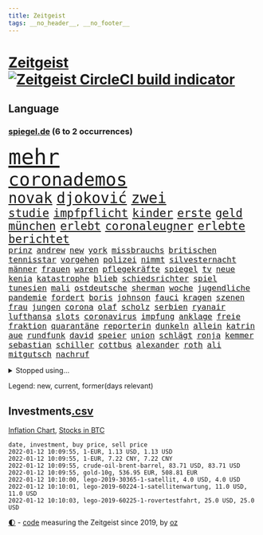 ```yaml
---
title: Zeitgeist
tags: __no_header__, __no_footer__
---
```


# [Zeitgeist](https://oliz.io/zeitgeist/) [![Zeitgeist CircleCI build indicator](https://circleci.com/gh/ooz/zeitgeist.svg?style=shield)](https://circleci.com/gh/ooz/zeitgeist)

## Language

<h3><a href="https://www.spiegel.de" target="_blank">spiegel.de</a> (6 to 2 occurrences)</h3>
<p style="font-family:monospace">
<span style="font-size:32pt"><a href="news_links.html#mehr" class="current">mehr</a></span>
<br>
<span style="font-size:27pt"><a href="news_links.html#coronademos" class="current">coronademos</a></span>
<br>
<span style="font-size:22pt"><a href="news_links.html#novak" class="current">novak</a></span>
<span style="font-size:22pt"><a href="news_links.html#djoković" class="current">djoković</a></span>
<span style="font-size:22pt"><a href="news_links.html#zwei" class="current">zwei</a></span>
<br>
<span style="font-size:17pt"><a href="news_links.html#studie" class="current">studie</a></span>
<span style="font-size:17pt"><a href="news_links.html#impfpflicht" class="current">impfpflicht</a></span>
<span style="font-size:17pt"><a href="news_links.html#kinder" class="current">kinder</a></span>
<span style="font-size:17pt"><a href="news_links.html#erste" class="current">erste</a></span>
<span style="font-size:17pt"><a href="news_links.html#geld" class="current">geld</a></span>
<span style="font-size:17pt"><a href="news_links.html#münchen" class="current">münchen</a></span>
<span style="font-size:17pt"><a href="news_links.html#erlebt" class="current">erlebt</a></span>
<span style="font-size:17pt"><a href="news_links.html#coronaleugner" class="current">coronaleugner</a></span>
<span style="font-size:17pt"><a href="news_links.html#erlebte" class="current">erlebte</a></span>
<span style="font-size:17pt"><a href="news_links.html#berichtet" class="current">berichtet</a></span>
<br>
<span style="font-size:12pt"><a href="news_links.html#prinz" class="current">prinz</a></span>
<span style="font-size:12pt"><a href="news_links.html#andrew" class="current">andrew</a></span>
<span style="font-size:12pt"><a href="news_links.html#new" class="current">new</a></span>
<span style="font-size:12pt"><a href="news_links.html#york" class="current">york</a></span>
<span style="font-size:12pt"><a href="news_links.html#missbrauchs" class="current">missbrauchs</a></span>
<span style="font-size:12pt"><a href="news_links.html#britischen" class="current">britischen</a></span>
<span style="font-size:12pt"><a href="news_links.html#tennisstar" class="current">tennisstar</a></span>
<span style="font-size:12pt"><a href="news_links.html#vorgehen" class="current">vorgehen</a></span>
<span style="font-size:12pt"><a href="news_links.html#polizei" class="current">polizei</a></span>
<span style="font-size:12pt"><a href="news_links.html#nimmt" class="current">nimmt</a></span>
<span style="font-size:12pt"><a href="news_links.html#silvesternacht" class="current">silvesternacht</a></span>
<span style="font-size:12pt"><a href="news_links.html#männer" class="current">männer</a></span>
<span style="font-size:12pt"><a href="news_links.html#frauen" class="current">frauen</a></span>
<span style="font-size:12pt"><a href="news_links.html#waren" class="current">waren</a></span>
<span style="font-size:12pt"><a href="news_links.html#pflegekräfte" class="current">pflegekräfte</a></span>
<span style="font-size:12pt"><a href="news_links.html#spiegel" class="current">spiegel</a></span>
<span style="font-size:12pt"><a href="news_links.html#tv" class="current">tv</a></span>
<span style="font-size:12pt"><a href="news_links.html#neue" class="current">neue</a></span>
<span style="font-size:12pt"><a href="news_links.html#kenia" class="current">kenia</a></span>
<span style="font-size:12pt"><a href="news_links.html#katastrophe" class="current">katastrophe</a></span>
<span style="font-size:12pt"><a href="news_links.html#blieb" class="current">blieb</a></span>
<span style="font-size:12pt"><a href="news_links.html#schiedsrichter" class="current">schiedsrichter</a></span>
<span style="font-size:12pt"><a href="news_links.html#spiel" class="current">spiel</a></span>
<span style="font-size:12pt"><a href="news_links.html#tunesien" class="new">tunesien</a></span>
<span style="font-size:12pt"><a href="news_links.html#mali" class="current">mali</a></span>
<span style="font-size:12pt"><a href="news_links.html#ostdeutsche" class="current">ostdeutsche</a></span>
<span style="font-size:12pt"><a href="news_links.html#sherman" class="new">sherman</a></span>
<span style="font-size:12pt"><a href="news_links.html#woche" class="current">woche</a></span>
<span style="font-size:12pt"><a href="news_links.html#jugendliche" class="current">jugendliche</a></span>
<span style="font-size:12pt"><a href="news_links.html#pandemie" class="current">pandemie</a></span>
<span style="font-size:12pt"><a href="news_links.html#fordert" class="current">fordert</a></span>
<span style="font-size:12pt"><a href="news_links.html#boris" class="current">boris</a></span>
<span style="font-size:12pt"><a href="news_links.html#johnson" class="current">johnson</a></span>
<span style="font-size:12pt"><a href="news_links.html#fauci" class="current">fauci</a></span>
<span style="font-size:12pt"><a href="news_links.html#kragen" class="new">kragen</a></span>
<span style="font-size:12pt"><a href="news_links.html#szenen" class="current">szenen</a></span>
<span style="font-size:12pt"><a href="news_links.html#frau" class="current">frau</a></span>
<span style="font-size:12pt"><a href="news_links.html#jungen" class="current">jungen</a></span>
<span style="font-size:12pt"><a href="news_links.html#corona" class="current">corona</a></span>
<span style="font-size:12pt"><a href="news_links.html#olaf" class="current">olaf</a></span>
<span style="font-size:12pt"><a href="news_links.html#scholz" class="current">scholz</a></span>
<span style="font-size:12pt"><a href="news_links.html#serbien" class="current">serbien</a></span>
<span style="font-size:12pt"><a href="news_links.html#ryanair" class="current">ryanair</a></span>
<span style="font-size:12pt"><a href="news_links.html#lufthansa" class="current">lufthansa</a></span>
<span style="font-size:12pt"><a href="news_links.html#slots" class="new">slots</a></span>
<span style="font-size:12pt"><a href="news_links.html#coronavirus" class="current">coronavirus</a></span>
<span style="font-size:12pt"><a href="news_links.html#impfung" class="current">impfung</a></span>
<span style="font-size:12pt"><a href="news_links.html#anklage" class="current">anklage</a></span>
<span style="font-size:12pt"><a href="news_links.html#freie" class="current">freie</a></span>
<span style="font-size:12pt"><a href="news_links.html#fraktion" class="current">fraktion</a></span>
<span style="font-size:12pt"><a href="news_links.html#quarantäne" class="current">quarantäne</a></span>
<span style="font-size:12pt"><a href="news_links.html#reporterin" class="current">reporterin</a></span>
<span style="font-size:12pt"><a href="news_links.html#dunkeln" class="current">dunkeln</a></span>
<span style="font-size:12pt"><a href="news_links.html#allein" class="current">allein</a></span>
<span style="font-size:12pt"><a href="news_links.html#katrin" class="current">katrin</a></span>
<span style="font-size:12pt"><a href="news_links.html#aue" class="current">aue</a></span>
<span style="font-size:12pt"><a href="news_links.html#rundfunk" class="current">rundfunk</a></span>
<span style="font-size:12pt"><a href="news_links.html#david" class="current">david</a></span>
<span style="font-size:12pt"><a href="news_links.html#speier" class="new">speier</a></span>
<span style="font-size:12pt"><a href="news_links.html#union" class="current">union</a></span>
<span style="font-size:12pt"><a href="news_links.html#schlägt" class="current">schlägt</a></span>
<span style="font-size:12pt"><a href="news_links.html#ronja" class="new">ronja</a></span>
<span style="font-size:12pt"><a href="news_links.html#kemmer" class="new">kemmer</a></span>
<span style="font-size:12pt"><a href="news_links.html#sebastian" class="current">sebastian</a></span>
<span style="font-size:12pt"><a href="news_links.html#schiller" class="new">schiller</a></span>
<span style="font-size:12pt"><a href="news_links.html#cottbus" class="current">cottbus</a></span>
<span style="font-size:12pt"><a href="news_links.html#alexander" class="current">alexander</a></span>
<span style="font-size:12pt"><a href="news_links.html#roth" class="current">roth</a></span>
<span style="font-size:12pt"><a href="news_links.html#ali" class="current">ali</a></span>
<span style="font-size:12pt"><a href="news_links.html#mitgutsch" class="new">mitgutsch</a></span>
<span style="font-size:12pt"><a href="news_links.html#nachruf" class="current">nachruf</a></span>
</p>
<details>
<summary>Stopped using...</summary>
<p class="former" style="font-size:12pt">
cristiano(448) ronaldo(448) sieger(448) flaschen(447) leeren(447) nötig(447) to(447) worauf(447) exemplare(446) fischer(446) starke(446) beschließt(445) demonstriert(445) draußen(445) esken(445) parteitag(445) prüfung(445) saskia(445) ungewöhnlich(445) alternativen(444) durchsucht(444) erholung(444) kabinett(444) komplizen(444) maas(444) modernen(444) rivalen(444) schlechten(444) schoss(444) verschaffen(444) abends(443) außenminister(443) flick(443) klingbeil(443) konzernchef(443) lars(443) persönliche(443) scheuer(443) strafmaßnahmen(443) ausflug(442) erfahrungen(442) gefeiert(442) gesagt(442) interne(442) kanzlerin(442) muster(442) persönlich(442) schadet(442) subventionen(442) unterschiede(442) warentest(442) wählt(442) anwalt(441) bessere(441) brettspiele(441) egal(441) einführen(441) elfmeter(441) fraktionschef(441) nannte(441) pole(441) roboter(441) rückschlag(441) schlag(441) stil(441) verschwunden(441) auslöser(440) dahin(440) euphorie(440) extreme(440) jung(440) mahnt(440) regieren(440) sicherte(440) träumen(440) unentschieden(440) zwang(440) begrenzen(439) begründung(439) gewaltige(439) haare(439) ignoriert(439) radsport(439) christopher(438) einzug(438) entschied(438) erneuter(438) experte(438) gerecht(438) kochinstituts(438) kritische(438) kurve(438) mathias(438) wartet(438) wege(438) appell(437) berlins(437) beschließen(437) eingebrochen(437) einziehen(437) erinnerungen(437) fahrrad(437) hinterlassen(437) horst(437) längere(437) studierenden(437) tödlicher(437) warschau(437) bundeskanzlerin(436) digitaler(436) gearbeitet(436) gerufen(436) geschickt(436) hammer(436) hansi(436) heimlich(436) norbert(436) nutzte(436) preisen(436) ursachen(436) veranstaltung(436) allianz(435) ausgegeben(435) erbe(435) koch(435) nachwuchs(435) schmidt(435) schnelltests(435) still(435) verstärken(435) kulissen(434) lob(434) opfers(434) reißt(434) trennt(434) verlauf(434) anderthalb(433) anruf(433) bestes(433) gelegenheit(433) nachspiel(433) regiert(433) trauen(433) übernahme(433) beinahe(432) deutet(432) halben(432) normalität(432) schönsten(432) verteilung(432) wahre(432) arbeitslosigkeit(431) institut(431) könig(431) nationale(431) offensive(431) zinsen(431) üben(431) gaben(430) spektakulären(430) irak(429) loswerden(429) schwerem(429) siegte(429) transporter(429) anzeigen(428) aufbruch(428) dar(428) dieselskandal(428) digitalen(428) gekauft(428) kommunistische(428) unten(428) 11(427) fakten(427) kanzleramtschef(427) zigaretten(427) zwischenzeitlich(427) begründet(426) ermittlern(426) kanzlerschaft(426) mama(426) negative(426) spanische(426) status(426) verbände(426) roger(425) verzweifelten(425) grünenchef(424) hürde(424) strenge(424) zukünftig(424) attacken(423) begeistert(423) exporte(423) herzen(423) kontrollen(423) spaß(423) verteidigen(423) zeugin(423) züge(423) abgewiesen(422) haftstrafen(422) auftreten(421) auktion(421) brandstiftung(421) detail(421) genauso(421) option(421) pandemiebekämpfung(421) marsch(420) mitnehmen(420) provokation(420) schwerverletzte(420) verklagen(420) 19jähriger(419) hunger(419) dachten(418) frisch(418) gesichert(418) singapur(417) sizilien(417) treiben(417) bundesamts(415) unterschrieben(415) vfb(415) fan(414) laufenden(414) rang(414) verkürzt(414) projekte(413) hausarrest(412) spahns(412) spannend(412) steigern(412) telefonat(412) vermisste(412) america(410) vereidigt(410) akten(409) coronazeiten(409) hinweis(409) ministerien(409) pushbacks(409) aktivist(408) einblick(408) museum(408) benötigte(407) impfkommission(407) schock(407) unterdessen(407) verfolger(407) wendet(407) auseinandersetzung(406) flagge(406) intensivstationen(406) jubeln(406) vorschriften(405) staus(403) diana(402) schaut(402) gewarnt(401) intelligenz(401) künstliche(401) suchten(401) bewaffneten(399) festhalten(399) überfall(397) laufbahn(396) prägte(395) armen(394) gewannen(394) rodrigo(394) startup(394) vertraute(394) wasserstoff(388) indiana(384) offener(383) sammeln(382) hagen(381) bösen(380) schach(380) herzinfarkt(377) beheben(375) bestechung(375) discounter(375) versammelt(373) diess(372) boomt(370) vertrauten(370) unfällen(369) kilo(368) 13jährige(366) nick(365) auslieferung(363) flogen(361) herrschaft(361) rüstet(361) heidelberg(358) bauarbeiten(357) irgendwie(348) knappen(346) dosis(344) verstoß(344) unterschrift(342) arbeitsgericht(338) infos(336) anna(334) statistischen(334) blockierten(331) klettert(330) vereinbarung(324) völkermord(323) plagen(308) walterborjans(306) wunden(305) medaille(300) carlos(296) längerem(295) indigenen(292) westberlin(287) übung(287) cannabis(276) diplomatische(273) interessante(272) zögern(267) 15jähriger(265) bemühen(265) bewirbt(265) nationalelf(262) qualifying(259) zoff(259) höchster(253) campingplatz(249) enthalten(249) ferdinand(248) illusion(246) vorgesetzten(246) bildtv(242) wütenden(239) wissenschaftliche(236) verstappens(234) motorrad(232) 2013(224) auszeichnung(224) richteten(224) schönheit(222) zwickau(220) hingelegt(217) absolute(215) nationaltrainer(213) litten(212) johansson(211) strafverfolgung(211) gegend(210) eingeladen(208) mtv(208) gefälscht(207) lehrerverband(206) spiegelreporter(206) mitregieren(205) einsätze(204) formel1rennen(202) verließ(201) ausgezahlt(200) organisierten(199) shell(199) wessen(199) laune(198) stein(195) tenniswelt(194) us(194) bevorzugt(192) notlandung(192) unwettern(192) menschenmenge(191) seither(190) kw(189) hochrechnung(187) kühnert(187) wussten(187) aufzunehmen(185) vormittag(185) bauern(183) eingemischt(183) ernstfall(183) fotografen(183) profil(183) vorerkrankungen(183) wahlsieger(183) ausnahme(182) bestseller(182) pendler(182) spinnen(182) guido(181) jahrelange(181) machtwechsel(179) ranking(179) astronomen(178) kümmern(178) erbeutet(177) rängen(176) lucas(175) ahmed(174) besseres(174) kämpften(174) verharmlost(174) absolviert(171) coup(171) 21jährigen(170) erpressen(170) assange(169) instrumente(169) leuchten(169) misshandlung(169) russen(169) wikileaksgründer(169) aufsichtsratschef(168) günstige(168) rezepte(168) warnungen(168) 1941(167) 72(166) stockt(166) auszeit(164) genauer(164) georgien(164) verliebt(164) visa(164) 1997(163) abgeordneter(163) jamal(163) musiala(163) warteten(163) geldstrafen(161) anwohnern(160) verteidigungsministeriums(159) zugestimmt(158) zwischendurch(157) emiraten(156) gegenwart(156) nächster(156) alqaida(155) tätig(155) umzug(155) abgesehen(154) ausgefallen(154) überfüllt(154) überwältigender(154) abtreibungsgesetz(153) sortiert(153) schadensbegrenzung(151) katastrophengebiet(150) schrecklich(150) drohnenaufnahmen(149) kartellbehörde(149) kreativ(149) verkauften(149) alleingang(148) lebten(148) 31jährige(147) beseitigen(147) gesund(147) dankte(146) handgreiflich(145) ioc(144) komitee(144) sportlern(144) metall(143) 1936(142) kolumbianische(142) krater(142) rauch(142) weibliche(142) nachtzüge(141) planet(141) stürme(141) topmanager(141) formel1pressestimmen(140) prioritäten(140) revier(140) begreifen(139) camp(139) amoklauf(138) anstatt(138) dieselfahrzeugen(138) unerbittlich(138) gigantischen(137) norweger(137) 80jähriger(136) bundesbehörde(136) badenbaden(135) drastischer(135) chinesen(134) impfwilligen(134) mobiles(134) get(133) regnet(133) kinderärzte(132) russischem(132) schwarz(132) 1976(131) geeignet(131) scherzt(131) ankara(130) aufwand(130) verbinden(130) autokraten(129) niklas(129) domenico(128) drittimpfung(128) aufträge(127) polizeigewahrsam(127) positives(127) 69(126) helene(126) mannheim(126) reiten(126) coronaleugnern(125) engsten(125) flüchtlingskrise(125) gewählte(124) verheiratet(124) conte(123) gewagt(123) schwierigste(123) betreffen(122) fatalen(122) geschätzt(122) saisonstart(122) unerwünscht(122) favoritenrolle(121) fische(121) köpfen(121) aktivieren(120) beute(120) röttgen(120) öffentlicher(120) norwich(119) ten(119) bezug(118) immobilienkonzern(118) 39jähriger(117) gotteslästerung(117) hubschrauberabsturz(116) miese(116) nazivergleichen(116) reuter(116) wirtschaftskrise(116) 1961(115) rundfunks(115) herstellung(114) juristisches(114) konfisziert(114) nutzerinnen(114) staatsbesuch(114) beate(113) craig(113) machtübernahme(113) kameke(112) logistik(112) losgegangen(112) missbrauchen(112) nadine(112) autokonzerne(111) freundinnen(111) durchgeführt(110) fußballbundes(110) müttern(110) wahlkampfauftakt(110) beeinflusste(109) investiert(109) hauptgrund(108) pastor(108) award(107) mordkommission(107) spdgeneralsekretär(107) weltberühmte(107) ausharren(106) heimspiel(106) partien(106) stufe(106) 70000(105) polnischbelarussischen(104) zugverkehr(104) 3g(103) alias(103) ergaben(103) friedensnobelpreisträgerin(103) hawaii(103) tanzt(103) verbündeten(103) limousine(102) laufzeit(101) entlasten(100) prangert(100) abba(99) anführen(99) auszug(99) blättern(99) internationalem(99) koalitionsverhandlungen(99) voyage(99) royals(98) volkspartei(98) zeitgleich(98) zwecke(98) südlichen(97) angeschlossen(96) kinderreportern(96) lösungen(96) potenziellen(96) stach(95) 30jährige(94) dealer(94) nikita(94) protokoll(94) vorteil(94) 06(93) routine(93) demokratieaktivisten(92) euaußengrenze(92) geschäftsführerin(92) lahmt(92) newsblog(92) spdvorsitzende(92) staatsanwältin(92) söders(92) unerwünschte(92) infektionsschutzgesetz(91) konflikts(91) pflegeheimen(91) statistisch(91) arten(90) exklusiven(90) gesenkt(90) pazifik(90) tumulten(90) usmagazin(90) vertuschung(90) wobei(90) deaktiviert(89) kinderinterview(89) media(89) talk(89) 3gregel(88) digitales(88) duos(88) feature(88) industriestaaten(88) nolan(88) angeprangert(87) angeschlagenen(87) elektrizität(87) enkelin(87) frühstück(87) großmutter(87) kremlsprecher(87) millionengewinn(87) 19jährigen(86) berichterstatter(86) finanzhilfen(86) geschmolzen(86) schwachstelle(86) chaotischsten(85) gebeutelte(85) gomà(85) jockey(85) klosterhalfen(85) konstanze(85) novell(85) performance(85) söldnertruppe(85) züchter(85) bundesligatopspiel(84) durchgefallen(84) eindringlich(84) immobilie(84) umgebracht(84) abhängigkeit(83) besserer(83) betonen(83) lithium(83) versöhnlich(83) vulkaninsel(83) alnusra(82) bildet(82) brüskiert(82) kampfstarker(82) steak(82) blatt(80) coronaphase(80) derby(80) erholte(80) exportiert(80) fdppolitiker(80) ortsteil(80) tweets(80) alberto(79) außenamt(79) coronabilanz(79) gabriela(79) parteivize(79) tücken(79) burundi(78) kaperte(78) fehlentscheidung(77) komponierte(77) manipulierten(77) riskieren(77) sonderparteitag(77) zahlungsunfähigkeit(77) anleihe(76) demokratiegipfel(76) goldmedaillengewinnerin(76) ham(76) linien(76) siebten(76) torlos(76) umstellung(76) verschlechtert(76) vulkans(76) zinszahlung(76) luc(75) nachfolgern(75) weiterbildung(75) feierlaune(74) hamm(74) novatek(74) ole(74) rauswurf(74) vorträge(74) zuständigkeit(74) empfindlichen(73) kampfansage(73) rwe(73) siebenmal(73) weiche(73) exekutionen(72) gange(72) handschellen(72) kleineren(72) tierarten(72) verspielen(72) angesprochen(71) hitzewellen(71) jesse(71) ovations(71) partnern(71) standing(71) bewahrte(70) bundestagsfraktion(70) flaschenhalsrezession(70) knüpfen(70) pädophile(70) tasche(70) wich(70) 78(69) energiekrise(69) exjusochef(69) galopp(69) löschung(69) stade(69) todesopfern(69) überglücklich(69) 3ddrucker(68) lol(68) nachziehen(68) neuaufstellung(68) äußerten(68) beider(67) bundesverwaltungsgericht(67) europacup(67) parteichefs(67) steckten(67) 1974(66) abstriche(66) carolina(66) haushaltssperre(66) kampfsportler(66) staatlich(66) suizid(66) topligen(66) verstand(66) zurückgezogen(66) dmitri(65) künstlicher(65) zerknirscht(65) anfällig(64) berufsschule(64) biene(64) blätter(64) bundesliganiederlage(64) bundesligist(64) exsprecherin(64) hengst(64) kläger(64) menschheit(64) richtete(64) verkündung(64) visionär(64) wachmann(64) erzgebirge(63) expertise(63) ferngesteuerte(63) gap(63) gewachsen(63) panama(63) schiene(63) selbsttests(63) enteignung(62) eupolitiker(62) ig(62) materialknappheit(62) popstars(62) sekte(62) tshirts(62) twitteraccount(62) verdachtsfall(62) gewerbe(61) hassparolen(61) saal(61) single(61) studenten(61) verwerfungen(61) dfbteam(60) feldenkirchen(60) geklaut(60) verteidigungspolitik(60) vorschlagen(60) votiert(60) ampelverhandlungen(59) doppelspitze(59) eingefroren(59) erschlagen(59) gefährt(59) importiert(59) mond(59) sterne(59) baubranche(58) berühmter(58) generäle(58) gesetzen(58) klimafreundlicher(58) menschlichkeit(58) bundesebene(57) darsteller(57) gerichtsverfahren(57) gezerrt(57) kroatische(57) national(57) netflixspecial(57) privatleben(57) twitterte(57) vereidigung(57) austria(56) drastischeren(56) dschungel(56) geförderte(56) inside(56) rechtsextrem(56) späteren(56) warnstreiks(56) arsch(55) renaissance(55) schallenberg(55) paketbote(54) repräsentantenhaus(54) volkswagenchef(54) durchgestochen(53) medienkonzern(53) physikerin(53) priesemann(53) totgeprügelt(53) umsetzung(53) verlobt(53) viola(53) zulieferer(53) überlastung(53) carolin(52) haftanstalt(52) kühlschrank(52) norderstedt(52) rechtsextremer(52) verirrte(52) drogenhandel(51) gasfirmen(51) kommentiert(51) strommast(51) tickt(51) todesurteile(51) beruft(50) döpfner(50) jungstar(50) lieferte(50) samariter(50) stromausfall(50) versorger(50) vorzugehen(50) adrenalin(49) geworben(49) kommissionspräsidentin(49) milliardenstrafe(49) objekt(49) straßenbahn(49) fahrplanwechsel(48) finanzspritze(48) gletscher(48) korrigieren(48) maskenaffäre(48) nochgesundheitsminister(48) potter(48) staatsspitze(48) vermieden(48) ampelbündnis(47) asylsuchenden(47) christlichen(47) hungersnot(47) kohfeldt(47) nationalgarde(47) pkwmaut(47) härten(46) luitz(46) rechnungshof(46) robuste(46) sechzigerjahren(46) sizilianischen(46) solcher(46) sonderweg(46) verbundenen(46) verwehrt(46) vollem(46) 59(45) aufgeteilt(45) faires(45) folgende(45) fraktionsspitze(45) sperrzone(45) verglichen(45) beschlagnahmte(44) hilfsmittel(44) oberlandesgericht(44) schärferes(44) wikileaksgründers(44) auslieferungen(43) blockabfertigung(43) europarat(43) fischereistreit(43) hinterließ(43) seitenlinie(43) spieltisch(43) amanal(42) gruselig(42) kurz'(42) petros(42) valencia(42) waffenhandel(42) coronalockdowns(41) erlauben(41) fischereilizenzen(41) kavala(41) verkehrswende(41) willemsen(41) 14000(40) bruders(40) formulierung(40) stürzten(40) tötungsdelikts(40) verlockend(40) ämtern(40) anwenden(39) gender(39) hochhaus(39) osman(39) photo(39) polizeibehörde(39) seibert(39) siena(39) wartezeiten(39) wählte(39) abschiebung(38) hinrichtungen(38) krisenland(38) mehrmals(38) qualität(38) zugute(38) abgreifen(37) bosnienherzegowina(37) geflecht(37) perfekt(37) silva(37) zweifache(37) ethikrat(36) formuliert(36) gerechtfertigt(36) schreck(36) autokäufer(35) beleuchtung(35) beraubt(35) blauen(35) boykottieren(35) brandenburgischen(35) erhältlich(35) fußballs(35) hager(35) medienrummel(35) musical(35) reißen(35) rücknahme(35) urkunde(35) verkehrssektor(35) vorgesehen(35) dwayne(34) gefährlichste(34) mittelstand(34) schildkröten(34) sexismus(34) betriebsrat(33) christiane(33) geisel(33) heizstrahler(33) kamele(33) ministeramt(33) rückseite(33) safe(33) verwüstungen(33) 175(32) bauunternehmen(32) intensiv(32) lifte(32) zahlungsschwierigkeiten(32) zoran(32) zuverlässig(32) üblicherweise(32) korridor(31) lärm(31) people's(31) coronadebatte(30) gegenzug(30) herber(30) kleid(30) nicaragua(30) ostafrikanischen(30) sauber(30) superstürmer(30) unterhaltung(30) verlobte(30) erklärungsnot(29) hetze(29) memmingen(29) strompreis(29) wmfinale(29) ausschließlich(28) eingezeichnet(28) energiequelle(28) euinnenkommissarin(28) jahrescharts(28) mund(28) notrufe(28) pandemiebeschränkungen(28) quadrat(28) quadrats(28) wirtschaftlich(28) ylva(28) bosnischen(27) millionenwert(27) naturschutzorganisation(27) vermarktet(27) 113(26) aggressionen(26) coronakrisenstab(26) ehrlich(26) geschmack(26) juwelen(26) parlamentarischen(26) patientinnen(26) stall(26) starkes(26) teslaaktien(26) total(26) unerlaubter(26) jude(25) pufpaff(25) sachverständigenrat(25) wirtschaftsweisen(25) dosbpräsident(24) dream(24) inhaftierter(24) militärchef(24) steuersystem(24) unterschreiben(24) welthit(24) 432(23) alfons(23) geht’s(23) hörmann(23) iraker(23) kommilitonen(23) sportbund(23) amtsinhaber(22) betracht(22) definierte(22) dosb(22) erwachen(22) nachgeschärft(22) perus(22) resultieren(22) schönheitswettbewerb(22) serena(22) abgenommen(21) archiviert(21) begegnet(21) gedruckt(21) kick(21) michigan(21) pflegeberufe(21) schwersten(21) coronahotspot(20) defactoregierungschefin(20) finanzchef(20) geckos(20) herausforderer(20) ischgl(20) rotgrüngelbe(20) siebter(20) usrepräsentantenhaus(20) algaddafi(19) alislam(19) bauernverband(19) ideologische(19) laschetvertraute(19) machthabers(19) saif(19) wiederzuerkennen(19) atomstrom(18) extremsportler(18) weltpolitik(18) wertvolle(18) 00(17) 43jährige(17) alraisi(17) geschäftsführende(17) interpol(17) kinderbuch(17) management(17) naser(17) verimpft(17) ethikratmitglied(16) fliegerbombe(16) gewaltbereite(16) khashoggi(16) spielzeit(16) ständiger(16) wellenbrecher(16) berechnet(15) einstimmig(15) krisenstab(15) zocken(15) überzeugten(15) bestritten(14) epsteins(14) halbmarathon(14) hässliche(14) ligaspiele(14) organisatoren(14) schande(14) trainerdebüt(14) ampelspitzen(13) berufsspezifische(13) beschäftige(13) kronprinz(13) menschlich(13) ministerposten(13) nepomnjaschtschi(13) probezeit(13) schachwm(13) verdopplung(13) verschiedenen(13) beliebten(12) erstaunliches(12) hildegard(12) interimscoach(12) neuschnee(12) quo(12) sank(12) shakespeare(12) streitpunkt(12) texte(12) angekündigte(11) salzburger(11) swift(11) unterzeichnen(11)
</p>
</details>
<p>Legend: <span class="new">new</span>, <span class="current">current</span>, <span class="former">former(days relevant)</span></p>

## Investments[.csv](investments.csv)

[Inflation Chart](https://inflationchart.com),
[Stocks in BTC](https://stonksinbtc.xyz/)

```
date, investment, buy price, sell price
2022-01-12 10:09:55, 1-EUR, 1.13 USD, 1.13 USD
2022-01-12 10:09:55, 1-EUR, 7.22 CNY, 7.22 CNY
2022-01-12 10:09:55, crude-oil-brent-barrel, 83.71 USD, 83.71 USD
2022-01-12 10:09:55, gold-10g, 536.95 EUR, 508.81 EUR
2022-01-12 10:10:00, lego-2019-30365-1-satellit, 4.0 USD, 4.0 USD
2022-01-12 10:10:01, lego-2019-60224-1-satellitenwartung, 11.0 USD, 11.0 USD
2022-01-12 10:10:03, lego-2019-60225-1-rovertestfahrt, 25.0 USD, 25.0 USD
```

<footer>
<a href="javascript:toggleTheme()" class="nav">🌓</a>
- <a href="https://github.com/ooz/zeitgeist">code</a> measuring the Zeitgeist since 2019, by <a href="https://oliz.io">oz</a>
</footer>
